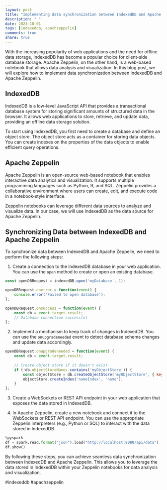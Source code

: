 ```yaml
---
layout: post
title: "Implementing data synchronization between IndexedDB and Apache Zeppelin"
description: " "
date: 2023-10-01
tags: [indexeddb, apachzeppelin]
comments: true
share: true
---
```


With the increasing popularity of web applications and the need for offline data storage, IndexedDB has become a popular choice for client-side database storage. Apache Zeppelin, on the other hand, is a web-based notebook that allows data analysis and visualization. In this blog post, we will explore how to implement data synchronization between IndexedDB and Apache Zeppelin.

## IndexedDB

IndexedDB is a low-level JavaScript API that provides a transactional database system for storing significant amounts of structured data in the browser. It allows web applications to store, retrieve, and update data, providing an offline data storage solution.

To start using IndexedDB, you first need to create a database and define an object store. The object store acts as a container for storing data objects. You can create indexes on the properties of the data objects to enable efficient query operations.

## Apache Zeppelin

Apache Zeppelin is an open-source web-based notebook that enables interactive data analytics and visualization. It supports multiple programming languages such as Python, R, and SQL. Zeppelin provides a collaborative environment where users can create, edit, and execute code in a notebook-style interface.

Zeppelin notebooks can leverage different data sources to analyze and visualize data. In our case, we will use IndexedDB as the data source for Apache Zeppelin.

## Synchronizing Data between IndexedDB and Apache Zeppelin

To synchronize data between IndexedDB and Apache Zeppelin, we need to perform the following steps:

1. Create a connection to the IndexedDB database in your web application. You can use the `open` method to create or open an existing database.

```javascript
const openDBRequest = indexedDB.open('myDatabase', 1);

openDBRequest.onerror = function(event) {
    console.error('Failed to open database');
};

openDBRequest.onsuccess = function(event) {
    const db = event.target.result;
    // Database connection successful
};
```
  
2. Implement a mechanism to keep track of changes in IndexedDB. You can use the `onupgradeneeded` event to detect database schema changes and update data accordingly.

```javascript
openDBRequest.onupgradeneeded = function(event) {
    const db = event.target.result;
    
    // Create object store if it doesn't exist
    if (!db.objectStoreNames.contains('myObjectStore')) {
        const objectStore = db.createObjectStore('myObjectStore', { keyPath: 'id' });
        objectStore.createIndex('nameIndex', 'name');
    }
};
```

3. Create a WebSockets or REST API endpoint in your web application that exposes the data stored in IndexedDB.

4. In Apache Zeppelin, create a new notebook and connect it to the WebSockets or REST API endpoint. You can use the appropriate Zeppelin interpreters (e.g., Python or SQL) to interact with the data stored in IndexedDB.

```python
%pyspark
df = spark.read.format("json").load("http://localhost:8080/api/data")
df.show()
```

By following these steps, you can achieve seamless data synchronization between IndexedDB and Apache Zeppelin. This allows you to leverage the data stored in IndexedDB within your Zeppelin notebooks for data analysis and visualization.

#indexeddb #apachzeppelin